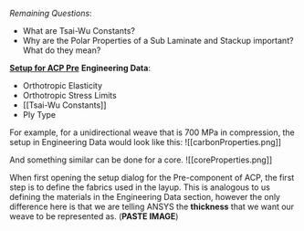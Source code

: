 *Remaining Questions*:
- What are Tsai-Wu Constants?
- Why are the Polar Properties of a Sub Laminate and Stackup important? What do they mean?

<b><u>Setup for ACP Pre</u></b>
**Engineering Data**:
- Orthotropic Elasticity
- Orthotropic Stress Limits
- [[Tsai-Wu Constants]]
- Ply Type

For example, for a unidirectional weave that is 700 MPa in compression, the setup in Engineering Data would look like this:
![[carbonProperties.png]]


And something similar can be done for a core.
![[coreProperties.png]]

When first opening the setup dialog for the Pre-component of ACP, the first step is to define the fabrics used in the layup. This is analogous to us defining the materials in the Engineering Data section, however the only difference here is that we are telling ANSYS the **thickness** that we want our weave to be represented as.
(**PASTE IMAGE**)

